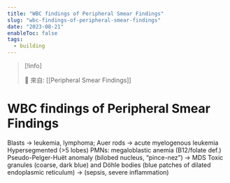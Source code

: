 ```yaml
---
title: "WBC findings of Peripheral Smear Findings"
slug: "wbc-findings-of-peripheral-smear-findings"
date: "2023-08-21"
enableToc: false
tags:
  - building
---
```


> [!info]
>
> 🌱 來自: [[Peripheral Smear Findings]]

# WBC findings of Peripheral Smear Findings

Blasts → leukemia, lymphoma; Auer rods → acute myelogenous leukemia
Hypersegmented (>5 lobes) PMNs: megaloblastic anemia (B12/folate def.)
Pseudo-Pelger-Huët anomaly (bilobed nucleus, “pince-nez”) → MDS
Toxic granules (coarse, dark blue) and Döhle bodies (blue patches of dilated endoplasmic reticulum) → (sepsis, severe inflammation)
